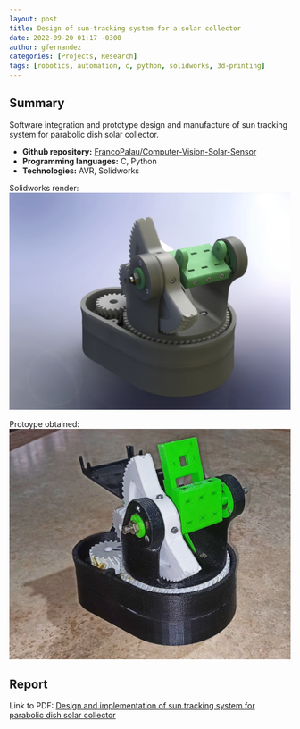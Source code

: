 ```yaml
---
layout: post
title: Design of sun-tracking system for a solar collector
date: 2022-09-20 01:17 -0300
author: gfernandez
categories: [Projects, Research]
tags: [robotics, automation, c, python, solidworks, 3d-printing]
---
```


## Summary

Software integration and prototype design and manufacture of sun tracking system for parabolic dish solar collector.

- **Github repository:** [FrancoPalau/Computer-Vision-Solar-Sensor](https://github.com/FrancoPalau/Computer-Vision-Solar-Sensor)
- **Programming languages:** C, Python
- **Technologies:** AVR, Solidworks

Solidworks render:
![](/assets/img/solar_tracker-render.jpg)

Protoype obtained:
![](/assets/img/solar_tracker-prototype.jpg)

## Report

Link to PDF: [Design and implementation of sun tracking system for parabolic dish solar collector](https://github.com/gonzafernan/gonzafernan.github.io/blob/main/assets/pdf/design_sun_tracking_system.pdf)

<center> 
    <object data="/assets/pdf/design_sun_tracking_system.pdf"
            width="100%"
            height="700"> 
    </object> 
</center>